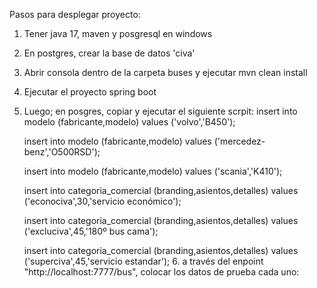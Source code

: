 Pasos para desplegar proyecto:

1. Tener java 17, maven y posgresql en windows
2. En postgres, crear la base de datos 'civa'
3. Abrir consola dentro de la carpeta buses y ejecutar mvn clean install
4. Ejecutar el proyecto spring boot
5. Luego; en posgres, copiar y ejecutar el siguiente scrpit:
      insert into modelo (fabricante,modelo)
      values ('volvo','B450');
      
      insert into modelo (fabricante,modelo)
      values ('mercedez-benz','O500RSD');
      
      insert into modelo (fabricante,modelo)
      values ('scania','K410');
      
      insert  into categoria_comercial (branding,asientos,detalles)
      values ('econociva',30,'servicio económico');
      
      insert  into categoria_comercial (branding,asientos,detalles)
      values ('excluciva',45,'180º bus cama');
      
      insert  into categoria_comercial (branding,asientos,detalles)
      values ('superciva',45,'servicio estandar');
   6. a través del enpoint "http://localhost:7777/bus", colocar los datos de prueba cada uno:
